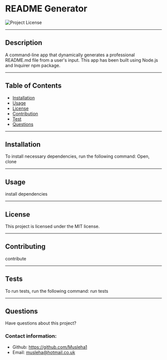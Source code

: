 # README Generator
  ![Project License](https://img.shields.io/badge/license-MIT-yellow.svg)

______________________________________________________________________________________

## Description

A command-line app that dynamically generates a professional README.md file from a user's input. This app has been built using Node.js and Inquirer npm package. 

______________________________________________________________________________________

## Table of Contents

- [Installation](#Installation)
- [Usage](#Usage)
- [License](#License)
- [Contribution](#Contributing)
- [Test](#Tests)
- [Questions](#Questions)

_______________________________________________________________________________________

## Installation

To install necessary dependencies, run the following command: Open, clone

_______________________________________________________________________________________

## Usage

install dependencies

_______________________________________________________________________________________

## License

This project is licensed under the MIT license.

________________________________________________________________________________________

## Contributing

contribute 

________________________________________________________________________________________

## Tests

To run tests, run the following command: run tests

________________________________________________________________________________________

## Questions

Have questions about this project? 

### Contact information:

* Github: https://github.com/Musleha1
* Email: musleha@hotmail.co.uk

